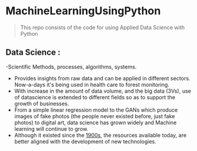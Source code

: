 # MachineLearningUsingPython

> This repo consists of the code for using Applied Data Science with Python
## Data Science : 
-Scientific Methods, processes, algorithms, systems.
- Provides insights from raw data and can be applied in different sectors. Now-a-days it's being used in health care to forest monitoring.
- With increase in the amount of data volume, and the big data (3Vs), use of datascience is extended to different fields so as to support the growth of businesses.
- From a simple linear regression model to the GANs which produce images of fake photos (the people never existed before, just fake photos) to digital art, data science has grown widely and Machine learning will continue to grow.
- Although it existed since the [1900s](https://www.google.com/url?sa=t&rct=j&q=&esrc=s&source=web&cd=&cad=rja&uact=8&ved=2ahUKEwihlYLHoKj4AhU8wAIHHRIBAegQFnoECEcQAQ&url=https%3A%2F%2Fwww.forbes.com%2Fsites%2Fbernardmarr%2F2016%2F02%2F19%2Fa-short-history-of-machine-learning-every-manager-should-read%2F&usg=AOvVaw1-2ZMox4W5-747Gm1TS4Vg), the resources available today, are better aligned with the development of new technologies.


